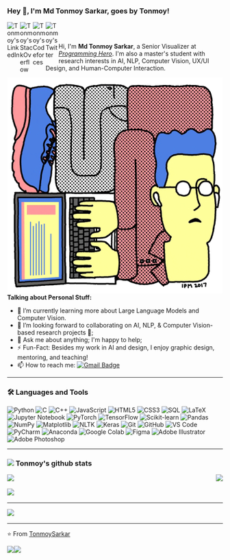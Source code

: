 ### Hey 👋, I'm **Md Tonmoy Sarkar**, goes by **Tonmoy**!

<a href="https://www.linkedin.com/in/md-tonmoy-sarkar/">
  <img align="left" alt="Tonmoy's LinkedIn" width="30px" src="https://img.icons8.com/ios-filled/50/0077B5/linkedin.png" />
</a>
<a href="https://stackoverflow.com/users/13590227/md-tonmoy-sarkar/">
  <img align="left" alt="Tonmoy's StackOverflow" width="30px" src="https://img.icons8.com/ios-filled/50/F58025/stackoverflow.png" />
</a>
<a href="https://codeforces.com/profile/TonmoySarkar">
  <img align="left" alt="Tonmoy's Codeforces" width="30px" src="https://img.icons8.com/?size=100&id=jldAN67IAsrW&format=png&color=000000" />
</a>
<a href="https://twitter.com/TonmoySarkar2025">
  <img align="left" alt="Tonmoy's Twitter" width="30px" src="https://img.icons8.com/ios-filled/50/1DA1F2/twitter.png" />
</a>

<br />
<br />

Hi, I'm **Md Tonmoy Sarkar**, a Senior Visualizer at *[Programming Hero](https://www.programming-hero.com/)*. I'm also a master's student with research interests in AI, NLP, Computer Vision, UX/UI Design, and Human-Computer Interaction. 

  <img align="right" alt="GIF" src="https://raw.githubusercontent.com/tonmoyshuvro/tonmoyshuvro/refs/heads/main/talking%20social%20media%20GIF%20by%20hi__bred.gif" />

---
**Talking about Personal Stuff:**

- 🌱 I’m currently learning more about Large Language Models and Computer Vision.
- 👯 I’m looking forward to collaborating on AI, NLP, & Computer Vision-based research projects 🤝;
- 💬 Ask me about anything; I'm happy to help;
- ⚡️ Fun-Fact: Besides my work in AI and design, I enjoy graphic design, mentoring, and teaching!
- 📫 How to reach me: 
[![Gmail Badge](https://img.shields.io/badge/-tonmoy.sarkar.official@gmail.com-c14438?style=flat-square&logo=Gmail&logoColor=white&link=mailto:tonmoy.sarkar.official@gmail.com)](mailto:tonmoy.sarkar.official@gmail.com)

---
### 🛠️ Languages and Tools

<p align="left">
  <!-- Programming Languages -->
  <img src="https://img.icons8.com/color/48/python.png" alt="Python" title="Python"/>
  <img src="https://img.icons8.com/color/48/c-programming.png" alt="C" title="C"/>
  <img src="https://img.icons8.com/color/48/c-plus-plus-logo.png" alt="C++" title="C++"/>
  <img src="https://img.icons8.com/color/48/javascript--v1.png" alt="JavaScript" title="JavaScript"/>
  <img src="https://img.icons8.com/color/48/html-5--v1.png" alt="HTML5" title="HTML5"/>
  <img src="https://img.icons8.com/color/48/css3.png" alt="CSS3" title="CSS3"/>
  <img src="https://img.icons8.com/color/48/sql.png" alt="SQL" title="SQL"/>
  <img src="https://img.icons8.com/color/48/latex.png" alt="LaTeX" title="LaTeX"/>
  <img src="https://img.icons8.com/color/48/jupyter.png" alt="Jupyter Notebook" title="Jupyter Notebook"/>

  <!-- Libraries & Frameworks -->
  <img src="https://img.icons8.com/color/48/pytorch.png" alt="PyTorch" title="PyTorch"/>
  <img src="https://img.icons8.com/color/48/tensorflow.png" alt="TensorFlow" title="TensorFlow"/>
  <img src="https://img.icons8.com/color/48/scikit-learn.png" alt="Scikit-learn" title="Scikit-learn"/>
  <img src="https://img.icons8.com/color/48/pandas.png" alt="Pandas" title="Pandas"/>
  <img src="https://img.icons8.com/color/48/numpy.png" alt="NumPy" title="NumPy"/>
  <img src="https://img.icons8.com/color/48/matplotlib.png" alt="Matplotlib" title="Matplotlib"/>
  <img src="https://img.icons8.com/color/48/nltk.png" alt="NLTK" title="NLTK"/>
  <img src="https://img.icons8.com/color/48/keras.png" alt="Keras" title="Keras"/>

  <!-- Tools & Platforms -->
  <img src="https://img.icons8.com/color/48/git.png" alt="Git" title="Git"/>
  <img src="https://img.icons8.com/color/48/github.png" alt="GitHub" title="GitHub"/>
  <img src="https://img.icons8.com/color/48/visual-studio-code-2019.png" alt="VS Code" title="VS Code"/>
  <img src="https://img.icons8.com/color/48/pycharm.png" alt="PyCharm" title="PyCharm"/>
  <img src="https://img.icons8.com/color/48/anaconda.png" alt="Anaconda" title="Anaconda"/>
  <img src="https://img.icons8.com/color/48/google-colab.png" alt="Google Colab" title="Google Colab"/>
  <img src="https://img.icons8.com/color/48/figma.png" alt="Figma" title="Figma"/>
  <img src="https://img.icons8.com/color/48/adobe-illustrator.png" alt="Adobe Illustrator" title="Adobe Illustrator"/>
  <img src="https://img.icons8.com/color/48/adobe-photoshop.png" alt="Adobe Photoshop" title="Adobe Photoshop"/>
</p>


---
### <img src="https://raw.githubusercontent.com/alexnaiman/alexnaiman/master/resources/stats.png" width="35px" /> Tonmoy's github stats
<p align="right">
<img align="left" src="https://github-readme-stats.vercel.app/api?username=TonmoySarkar&theme=tokyonight&show_icons=true" />

<img  float="right" src="https://github-readme-stats.vercel.app/api/top-langs/?username=TonmoySarkar&theme=tokyonight&show_icons=true" />

</p>

![](https://github-readme-streak-stats.herokuapp.com/?user=TonmoySarkar&theme=blue-green&hide_border=false)<br/>

---
[![](https://visitcount.itsvg.in/api?id=TonmoySarkar&label=Profile%20Views&color=4&icon=0&pretty=true)](https://visitcount.itsvg.in)

---
⭐️ From [TonmoySarkar](https://github.com/TonmoySarkar)


<a href="https://github.com/TonmoySarkar/AI-Research">
  <img align="left" src="https://github-readme-stats.vercel.app/api/pin/?username=TonmoySarkar&repo=AI-Research" />
</a>


<a href="https://github.com/TonmoySarkar/UX-Design-Portfolio">
  <img align="left" src="https://github-readme-stats.vercel.app/api/pin/?username=TonmoySarkar&repo=UX-Design-Portfolio" />
</a>
